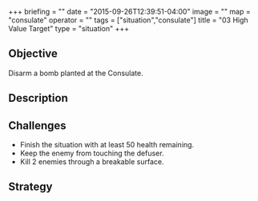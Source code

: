 +++
briefing = ""
date = "2015-09-26T12:39:51-04:00"
image = ""
map = "consulate"
operator = ""
tags = ["situation","consulate"]
title = "03 High Value Target"
type = "situation"
+++

## Objective

Disarm a bomb planted at the Consulate.

## Description


## Challenges

* Finish the situation with at least 50 health remaining.
* Keep the enemy from touching the defuser.
* Kill 2 enemies through a breakable surface.

## Strategy
